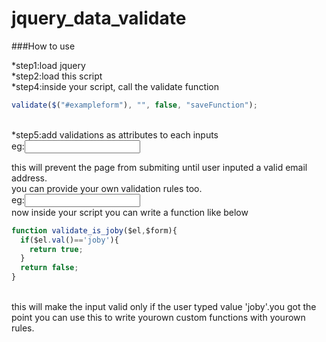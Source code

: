 # jquery_data_validate

###How to use

*step1:load jquery<br/>
*step2:load this script<br/>
*step4:inside your script, call the validate function <br> 
```javascript
validate($("#exampleform"), "", false, "saveFunction");
```
<br/>
*step5:add validations as attributes to each inputs <br>
eg:<input type="text" name="email" data-validation="required,email" data-validation-error-msg-required="Email cannot be empty" data-validation-error-msg-email="Invalid Email"><br>

this will prevent the page from submiting until user inputed a valid email address.<br>
you can provide your own validation rules too.<br>
eg:<input type="text" name="name" data-validation="required,is_joby" data-validation-error-msg-required="name cannot be empty" data-validation-error-msg-is_joby="Invalid"><br>
now inside your script you can write a function like below<br>
```javascript
function validate_is_joby($el,$form){
  if($el.val()=='joby'){
    return true;
  }
  return false;
}
```
<br>
this will make the input valid only if the user typed value 'joby'.you got the point you can use this to write yourown custom functions with yourown rules. 
